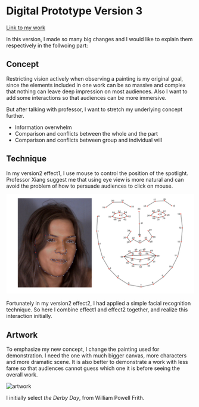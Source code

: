 # Digital Prototype Version 3

[Link to my work](https://editor.p5js.org/Jingwen_Zhang/sketches/CIPNNO6-G)

In this version, I made so many big changes and I would like to explain them respectively in the follwoing part:

## Concept

Restricting vision actively when observing a painting is my original goal, since the elements included in one work can be so massive and complex that nothing can leave deep impression on most audiences. Also I want to add some interactions so that audiences can be more immersive.

But after talking with professor, I want to stretch my underlying concept further.

- Information overwhelm
- Comparison and conflicts between the whole and the part
- Comparison and conflicts between group and individual will

## Technique

In my version2 effect1, I use mouse to control the position of the spotlight. Professor Xiang suggest me that using eye view is more natural and can avoid the problem of how to persuade audiences to click on mouse. 

![facial_recognition](facialRecognition.png)

Fortunately in my version2 effect2, I had applied a simple facial recognition technique. So here I combine effect1 and effect2 together, and realize this interaction initially. 

## Artwork

To emphasize my new concept, I change the painting used for demonstration. I need the one with much bigger canvas, more characters and more dramatic scene. It is also better to demonstrate a work with less fame so that audiences cannot guess which one it is before seeing the overall work. 

![artwork](theDerbyDay.jpg)

I initially select *the Derby Day*, from William Powell Frith.
